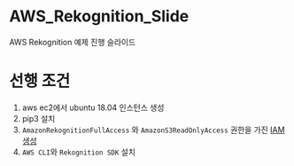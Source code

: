 # AWS_Rekognition_Slide
AWS Rekognition 예제 진행 슬라이드

# 선행 조건
1. aws ec2에서 ubuntu 18.04 인스턴스 생성
2. pip3 설치
3. `AmazonRekognitionFullAccess` 와 `AmazonS3ReadOnlyAccess` 권한을 가진 [IAM 생성](https://console.aws.amazon.com/iam/home?region=ap-northeast-2#/home)
4. `AWS CLI`와 `Rekognition SDK` 설치
